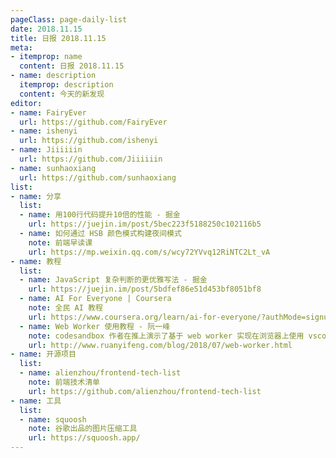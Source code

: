 ```yaml
---
pageClass: page-daily-list
date: 2018.11.15
title: 日报 2018.11.15
meta:
- itemprop: name
  content: 日报 2018.11.15
- name: description
  itemprop: description
  content: 今天的新发现
editor:
- name: FairyEver
  url: https://github.com/FairyEver
- name: ishenyi
  url: https://github.com/ishenyi
- name: Jiiiiiin
  url: https://github.com/Jiiiiiin
- name: sunhaoxiang
  url: https://github.com/sunhaoxiang
list:
- name: 分享
  list:
  - name: 用100行代码提升10倍的性能 - 掘金
    url: https://juejin.im/post/5bec223f5188250c102116b5
  - name: 如何通过 HSB 颜色模式构建夜间模式
    note: 前端早读课
    url: https://mp.weixin.qq.com/s/wcy72YVvq12RiNTC2Lt_vA
- name: 教程
  list:
  - name: JavaScript 复杂判断的更优雅写法 - 掘金
    url: https://juejin.im/post/5bdfef86e51d453bf8051bf8
  - name: AI For Everyone | Coursera
    note: 全民 AI 教程
    url: https://www.coursera.org/learn/ai-for-everyone/?authMode=signup
  - name: Web Worker 使用教程 - 阮一峰
    note: codesandbox 作者在推上演示了基于 web worker 实现在浏览器上使用 vscode 插件
    url: http://www.ruanyifeng.com/blog/2018/07/web-worker.html
- name: 开源项目
  list:
  - name: alienzhou/frontend-tech-list
    note: 前端技术清单
    url: https://github.com/alienzhou/frontend-tech-list
- name: 工具
  list:
  - name: squoosh
    note: 谷歌出品的图片压缩工具
    url: https://squoosh.app/
---
```


<daily-list v-bind="$page.frontmatter"/>
